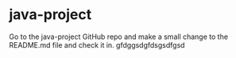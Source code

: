 # java-project
Go to the java-project GitHub repo and make a
small change to the README.md file and check it
in.
gfdggsdgfdsgsdfgsd

